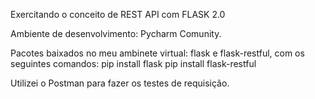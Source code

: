 Exercitando o conceito de REST API com FLASK 2.0 

Ambiente de desenvolvimento: Pycharm Comunity.

Pacotes baixados no meu ambinete virtual:
flask e flask-restful, com os seguintes comandos:
pip install flask
pip install flask-restful

Utilizei o Postman para fazer os testes de requisição.
